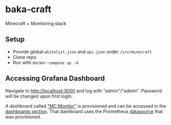 # baka-craft

Minecraft + Monitoring stack

## Setup

- Provide global `whitelist.json` and `ops.json` under `/srv/minecraft`
- Clone repo
- Run with `docker-compose up -d`

## Accessing Grafana Dashboard

Navigate to <http://localhost:3000> and log with "admin"/"admin". Password will be changed upon first login.

A dashboard called ["MC Monitor"](http://localhost:3000/d/PpzSgJAnk/mc-monitor?orgId=1) is provisioned and can be accessed in the [dashboards section](http://localhost:3000/dashboards). That dashboard uses the Prometheus [datasource](http://localhost:3000/datasources) that was provisioned.
